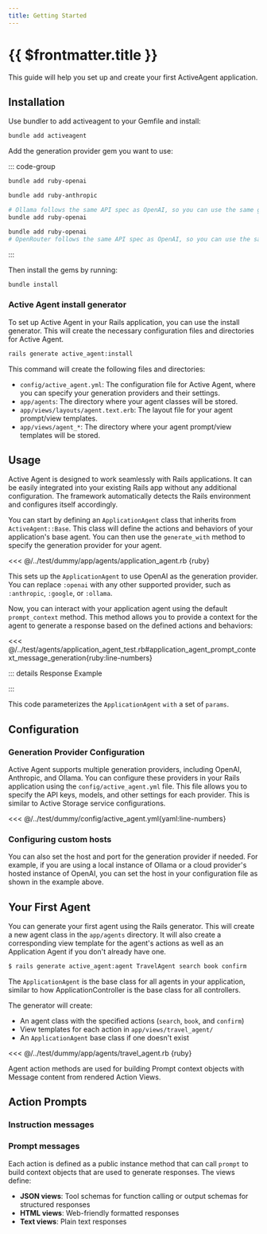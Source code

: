 ```yaml
---
title: Getting Started
---
```

# {{ $frontmatter.title }}

This guide will help you set up and create your first ActiveAgent application.

## Installation

Use bundler to add activeagent to your Gemfile and install:

```bash
bundle add activeagent
```

Add the generation provider gem you want to use:

::: code-group

```bash [OpenAI]
bundle add ruby-openai
```

```bash [Anthropic]
bundle add ruby-anthropic
```

```bash [Ollama]
# Ollama follows the same API spec as OpenAI, so you can use the same gem.
bundle add ruby-openai
```

```bash [OpenRouter]
bundle add ruby-openai
# OpenRouter follows the same API spec as OpenAI, so you can use the same gem.
```

:::

Then install the gems by running:

```bash
bundle install
```
### Active Agent install generator
To set up Active Agent in your Rails application, you can use the install generator. This will create the necessary configuration files and directories for Active Agent.

```bash
rails generate active_agent:install
```
This command will create the following files and directories:
- `config/active_agent.yml`: The configuration file for Active Agent, where you can specify your generation providers and their settings.
- `app/agents`: The directory where your agent classes will be stored.
- `app/views/layouts/agent.text.erb`: The layout file for your agent prompt/view templates.
- `app/views/agent_*`: The directory where your agent prompt/view templates will be stored.


## Usage
Active Agent is designed to work seamlessly with Rails applications. It can be easily integrated into your existing Rails app without any additional configuration. The framework automatically detects the Rails environment and configures itself accordingly.

You can start by defining an `ApplicationAgent` class that inherits from `ActiveAgent::Base`. This class will define the actions and behaviors of your application's base agent. You can then use the `generate_with` method to specify the generation provider for your agent.

<<< @/../test/dummy/app/agents/application_agent.rb {ruby}

This sets up the `ApplicationAgent` to use OpenAI as the generation provider. You can replace `:openai` with any other supported provider, such as `:anthropic`, `:google`, or `:ollama`.

Now, you can interact with your application agent using the default `prompt_context` method. This method allows you to provide a context for the agent to generate a response based on the defined actions and behaviors:

<<< @/../test/agents/application_agent_test.rb#application_agent_prompt_context_message_generation{ruby:line-numbers}

::: details Response Example
<!-- @include: @/parts/examples/application-agent-test.rb-test-it-renders-a-prompt-with-an-plain-text-message-and-generates-a-response.md -->
:::

This code parameterizes the `ApplicationAgent` `with` a set of `params`.

## Configuration
### Generation Provider Configuration
Active Agent supports multiple generation providers, including OpenAI, Anthropic, and Ollama. You can configure these providers in your Rails application using the `config/active_agent.yml` file. This file allows you to specify the API keys, models, and other settings for each provider. This is similar to Active Storage service configurations.

<<< @/../test/dummy/config/active_agent.yml{yaml:line-numbers}

### Configuring custom hosts
You can also set the host and port for the generation provider if needed. For example, if you are using a local instance of Ollama or a cloud provider's hosted instance of OpenAI, you can set the host in your configuration file as shown in the example above.

## Your First Agent
You can generate your first agent using the Rails generator. This will create a new agent class in the `app/agents` directory. It will also create a corresponding view template for the agent's actions as well as an Application Agent if you don't already have one. 

```bash
$ rails generate active_agent:agent TravelAgent search book confirm
```
The `ApplicationAgent` is the base class for all agents in your application, similar to how ApplicationController is the base class for all controllers.

The generator will create:
- An agent class with the specified actions (`search`, `book`, and `confirm`)
- View templates for each action in `app/views/travel_agent/`
- An `ApplicationAgent` base class if one doesn't exist

<<< @/../test/dummy/app/agents/travel_agent.rb {ruby}

Agent action methods are used for building Prompt context objects with Message content from rendered Action Views.

## Action Prompts
### Instruction messages
### Prompt messages

Each action is defined as a public instance method that can call `prompt` to build context objects that are used to generate responses. The views define:
- **JSON views**: Tool schemas for function calling or output schemas for structured responses
- **HTML views**: Web-friendly formatted responses  
- **Text views**: Plain text responses
